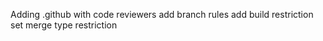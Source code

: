 Adding .github with code reviewers
add branch rules
add build restriction
set merge type restriction
